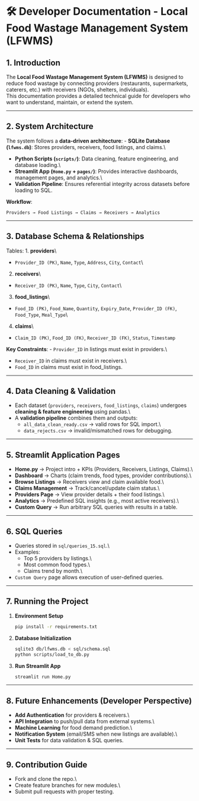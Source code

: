 # 🛠 Developer Documentation - Local Food Wastage Management System (LFWMS)

## 1. Introduction

The **Local Food Wastage Management System (LFWMS)** is designed to
reduce food wastage by connecting providers (restaurants, supermarkets,
caterers, etc.) with receivers (NGOs, shelters, individuals).\
This documentation provides a detailed technical guide for developers
who want to understand, maintain, or extend the system.

------------------------------------------------------------------------

## 2. System Architecture

The system follows a **data-driven architecture**: - **SQLite Database
(`lfwms.db`)**: Stores providers, receivers, food listings, and claims.\
- **Python Scripts (`scripts/`)**: Data cleaning, feature engineering,
and database loading.\
- **Streamlit App (`Home.py` + `pages/`)**: Provides interactive
dashboards, management pages, and analytics.\
- **Validation Pipeline**: Ensures referential integrity across datasets
before loading to SQL.

**Workflow**:

    Providers → Food Listings → Claims → Receivers → Analytics

------------------------------------------------------------------------

## 3. Database Schema & Relationships

Tables: 1. **providers**\
- `Provider_ID (PK)`, `Name`, `Type`, `Address`, `City`, `Contact`\
2. **receivers**\
- `Receiver_ID (PK)`, `Name`, `Type`, `City`, `Contact`\
3. **food_listings**\
- `Food_ID (PK)`, `Food_Name`, `Quantity`, `Expiry_Date`,
`Provider_ID (FK)`, `Food_Type`, `Meal_Type`\
4. **claims**\
- `Claim_ID (PK)`, `Food_ID (FK)`, `Receiver_ID (FK)`, `Status`,
`Timestamp`

**Key Constraints**: - `Provider_ID` in listings must exist in
providers.\
- `Receiver_ID` in claims must exist in receivers.\
- `Food_ID` in claims must exist in food_listings.

------------------------------------------------------------------------

## 4. Data Cleaning & Validation

-   Each dataset (`providers`, `receivers`, `food_listings`, `claims`)
    undergoes **cleaning & feature engineering** using pandas.\
-   A **validation pipeline** combines them and outputs:
    -   `all_data_clean_ready.csv` → valid rows for SQL import.\
    -   `data_rejects.csv` → invalid/mismatched rows for debugging.

------------------------------------------------------------------------

## 5. Streamlit Application Pages

-   **Home.py** → Project intro + KPIs (Providers, Receivers, Listings,
    Claims).\
-   **Dashboard** → Charts (claim trends, food types, provider
    contributions).\
-   **Browse Listings** → Receivers view and claim available food.\
-   **Claims Management** → Track/cancel/update claim status.\
-   **Providers Page** → View provider details + their food listings.\
-   **Analytics** → Predefined SQL insights (e.g., most active
    receivers).\
-   **Custom Query** → Run arbitrary SQL queries with results in a
    table.

------------------------------------------------------------------------

## 6. SQL Queries

-   Queries stored in `sql/queries_15.sql`.\
-   Examples:
    -   Top 5 providers by listings.\
    -   Most common food types.\
    -   Claims trend by month.\
-   `Custom Query` page allows execution of user-defined queries.

------------------------------------------------------------------------

## 7. Running the Project

1.  **Environment Setup**

    ``` bash
    pip install -r requirements.txt
    ```

2.  **Database Initialization**

    ``` bash
    sqlite3 db/lfwms.db < sql/schema.sql
    python scripts/load_to_db.py
    ```

3.  **Run Streamlit App**

    ``` bash
    streamlit run Home.py
    ```

------------------------------------------------------------------------

## 8. Future Enhancements (Developer Perspective)

-   **Add Authentication** for providers & receivers.\
-   **API Integration** to push/pull data from external systems.\
-   **Machine Learning** for food demand prediction.\
-   **Notification System** (email/SMS when new listings are
    available).\
-   **Unit Tests** for data validation & SQL queries.

------------------------------------------------------------------------

## 9. Contribution Guide

-   Fork and clone the repo.\
-   Create feature branches for new modules.\
-   Submit pull requests with proper testing.
